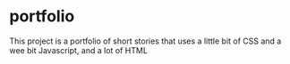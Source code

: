 # portfolio
This project is a portfolio of short stories that uses a little bit of CSS and a wee bit Javascript, and a lot of HTML
